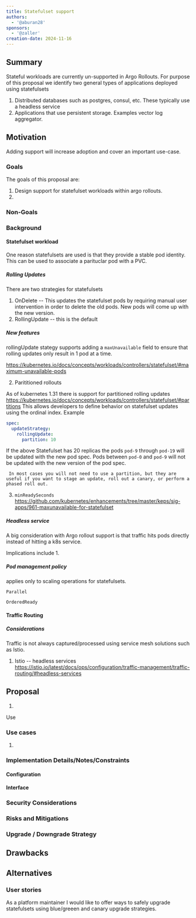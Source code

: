 ```yaml
---
title: Statefulset support
authors:
  - '@aburan28'
sponsors:
  - '@zaller'
creation-date: 2024-11-16
---
```


## Summary
Stateful workloads are currently un-supported in Argo Rollouts. 
For purpose of this proposal we identify two general types of applications deployed using statefulsets

1. Distributed databases such as postgres, consul, etc. These typically use a headless service  
2. Applications that use persistent storage. Examples vector log aggregator. 




## Motivation
Adding support will increase adoption and cover an important use-case. 

### Goals

The goals of this proposal are:
1. Design support for statefulset workloads within argo rollouts. 
2. 



### Non-Goals



### Background 

#### Statefulset workload
One reason statefulsets are used is that they provide a stable pod identity. This can be used to associate a parituclar pod with a PVC. 


##### Rolling Updates 

There are two strategies for statefulsets

1. OnDelete -- This updates the statefulset pods by requiring manual user intervention in order to delete the old pods. New pods will come up with the new version. 
2. RollingUpdate -- this is the default


##### New features 
rollingUpdate stategy supports adding a `maxUnavailable` field to ensure that rolling updates only result in 1 pod at a time. 

 

https://kubernetes.io/docs/concepts/workloads/controllers/statefulset/#maximum-unavailable-pods 

2. Parititioned rollouts

As of kubernetes 1.31 there is support for partitioned rolling updates https://kubernetes.io/docs/concepts/workloads/controllers/statefulset/#partitions 
This allows developers to define behavior on statefulset updates using the ordinal index. 
Example 

```yaml
spec:
  updateStrategy:
    rollingUpdate:
      partition: 10
```

If the above Statefulset has 20 replicas the pods `pod-9` through `pod-19` will be updated with the new pod spec. Pods between `pod-0` and `pod-9` will not be updated with the new version of the pod spec.

``` In most cases you will not need to use a partition, but they are useful if you want to stage an update, roll out a canary, or perform a phased roll out.```

3. `minReadySeconds`
https://github.com/kubernetes/enhancements/tree/master/keps/sig-apps/961-maxunavailable-for-statefulset


##### Headless service 
A big consideration with Argo rollout support is that traffic hits pods directly instead of hitting a k8s service. 

Implications include
1. 


##### Pod management policy

applies only to scaling operations for statefulsets. 

`Parallel` 

`OrderedReady`


#### Traffic Routing

##### Considerations
Traffic is not always captured/processed using service mesh solutions such as Istio. 

1. Istio -- headless services
https://istio.io/latest/docs/ops/configuration/traffic-management/traffic-routing/#headless-services 



## Proposal

1. 


Use 


### Use cases

1. 

### Implementation Details/Notes/Constraints

#### Configuration


#### Interface


### Security Considerations


### Risks and Mitigations

### Upgrade / Downgrade Strategy

## Drawbacks


## Alternatives


### User stories

As a platform maintainer I would like to offer ways to safely upgrade statefulsets using blue/greeen and canary upgrade strategies. 
